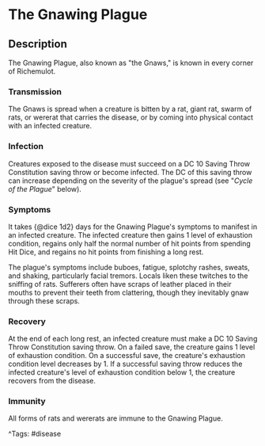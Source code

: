 # The Gnawing Plague

## Description

The Gnawing Plague, also known as "the Gnaws," is known in every corner of Richemulot.

### Transmission

The Gnaws is spread when a creature is bitten by a rat, giant rat, swarm of rats, or wererat that carries the disease, or by coming into physical contact with an infected creature.

### Infection

Creatures exposed to the disease must succeed on a DC 10 Saving Throw Constitution saving throw or become infected. The DC of this saving throw can increase depending on the severity of the plague's spread (see "_Cycle of the Plague_" below).

### Symptoms

It takes {@dice 1d2} days for the Gnawing Plague's symptoms to manifest in an infected creature. The infected creature then gains 1 level of exhaustion condition, regains only half the normal number of hit points from spending Hit Dice, and regains no hit points from finishing a long rest.

The plague's symptoms include buboes, fatigue, splotchy rashes, sweats, and shaking, particularly facial tremors. Locals liken these twitches to the sniffing of rats. Sufferers often have scraps of leather placed in their mouths to prevent their teeth from clattering, though they inevitably gnaw through these scraps.

### Recovery

At the end of each long rest, an infected creature must make a DC 10 Saving Throw Constitution saving throw. On a failed save, the creature gains 1 level of exhaustion condition. On a successful save, the creature's exhaustion condition level decreases by 1. If a successful saving throw reduces the infected creature's level of exhaustion condition below 1, the creature recovers from the disease.

### Immunity

All forms of rats and wererats are immune to the Gnawing Plague.

^Tags: #disease